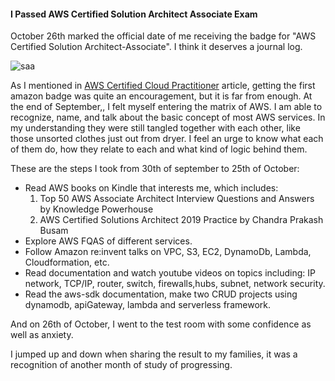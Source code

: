 #### I Passed AWS Certified Solution Architect Associate Exam  
  
  
October 26th marked the official date of me receiving the badge for "AWS Certified Solution Architect-Associate".
I think it deserves a journal log.

![saa](images/solution-architect-associate.png)

As I mentioned in [AWS Certified Cloud Practitioner](awsCCP.html) article, getting the first amazon badge was 
quite an encouragement, but it is far from enough. At the end of September,, I felt myself entering the matrix of AWS. 
I am able to recognize, name, and talk about the basic concept of most AWS services. In my understanding they were still 
tangled together with each other, like those unsorted clothes just out from dryer. I feel an urge to know what each of them
do, how they relate to each and what kind of logic behind them.

These are the steps I took from 30th of september to 25th of October:

* Read AWS books on Kindle that interests me, which includes:
  1. Top 50 AWS Associate Architect Interview Questions and Answers by Knowledge Powerhouse
  2. AWS Certified Solutions Architect 2019 Practice by Chandra Prakash Busam
* Explore AWS FQAS of different services.
* Follow Amazon re:invent talks on VPC, S3, EC2, DynamoDb, Lambda, Cloudformation, etc.
* Read documentation and watch youtube videos on topics including: IP network, TCP/IP, router, switch, firewalls,hubs, subnet, network
security.
* Read the aws-sdk documentation, make two CRUD projects using dynamodb, apiGateway, lambda and serverless framework. 

And on 26th of October, I went to the test room with some confidence as well as anxiety.

I jumped up and down when sharing the result to my families, it was a recognition of another month of study of progressing.
